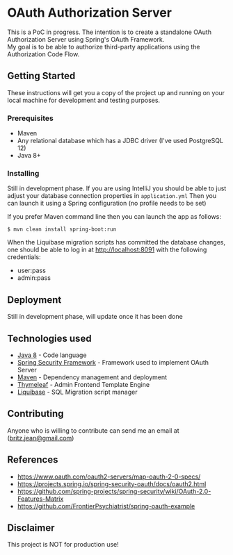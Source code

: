 # OAuth Authorization Server

This is a PoC in progress. The intention is to create a standalone OAuth Authorization Server using Spring's OAuth
 Framework.<br>
My goal is to be able to authorize third-party applications using the Authorization Code Flow. 

## Getting Started

These instructions will get you a copy of the project up and running on your local machine for development and testing purposes.
### Prerequisites

* Maven
* Any relational database which has a JDBC driver (I've used PostgreSQL 12)
* Java 8+

### Installing

Still in development phase. If you are using IntelliJ you should be able to just adjust your database connection
 properties in `application.yml` Then you can launch it using a Spring configuration (no profile needs to be set)

If you prefer Maven command line then you can launch the app as follows:
```
$ mvn clean install spring-boot:run
```

When the Liquibase migration scripts has committed the database changes, one should be able to log in at <http://localhost:8091>
with the following credentials:
* user:pass
* admin:pass

## Deployment

Still in development phase, will update once it has been done

## Technologies used

* [Java 8](http://www.dropwizard.io/1.0.2/docs/) - Code language
* [Spring Security Framework](https://github.com/spring-projects/spring-security) - Framework used to implement OAuth
 Server
* [Maven](https://maven.apache.org/) - Dependency management and deployment
* [Thymeleaf](https://thymeleaf.org) - Admin Frontend Template Engine
* [Liquibase](http://www.liquibase.org/) - SQL Migration script manager

## Contributing

Anyone who is willing to contribute can send me an email at ([britz.jean@gmail.com](mailto:britz.jean@gmail.com))

## References

* <https://www.oauth.com/oauth2-servers/map-oauth-2-0-specs/>
* <https://projects.spring.io/spring-security-oauth/docs/oauth2.html>
* <https://github.com/spring-projects/spring-security/wiki/OAuth-2.0-Features-Matrix>
* <https://github.com/FrontierPsychiatrist/spring-oauth-example>

## Disclaimer
This project is NOT for production use!